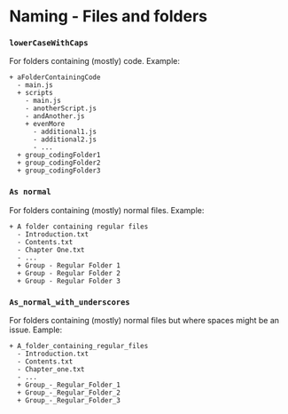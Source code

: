 # Naming - Files and folders

### `lowerCaseWithCaps`

For folders containing (mostly) code. Example:

```
+ aFolderContainingCode
  - main.js
  + scripts
    - main.js
    - anotherScript.js
    - andAnother.js
    + evenMore
      - additional1.js
      - additional2.js
      - ...
  + group_codingFolder1
  + group_codingFolder2
  + group_codingFolder3
```

### `As normal`

For folders containing (mostly) normal files. Example:

```
+ A folder containing regular files
  - Introduction.txt
  - Contents.txt
  - Chapter One.txt
  - ...
  + Group - Regular Folder 1
  + Group - Regular Folder 2
  + Group - Regular Folder 3
```

### `As_normal_with_underscores`

For folders containing (mostly) normal files but where spaces might be an issue. Eample:

```
+ A_folder_containing_regular_files
  - Introduction.txt
  - Contents.txt
  - Chapter_one.txt
  - ...
  + Group_-_Regular_Folder_1
  + Group_-_Regular_Folder_2
  + Group_-_Regular_Folder_3
```
